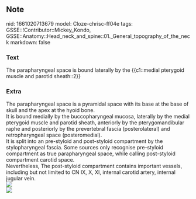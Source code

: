 ## Note
nid: 1661020713679
model: Cloze-chrisc-ff04e
tags: GSSE::!Contributor::Mickey_Kondo, GSSE::Anatomy::Head_neck_and_spine::01._General_topography_of_the_neck
markdown: false

### Text
The parapharyngeal space is bound laterally by the {{c1::medial pterygoid muscle and parotid sheath::2}}

### Extra
<div>
  <div>
    The parapharyngeal space is a pyramidal space with its base at
    the base of skull and the apex at the hyoid bone.
  </div>
  <div>
    It is bound medially by the buccopharyngeal mucosa, laterally
    by the medial pterygoid muscle and parotid sheath, anteriorly
    by the pterygomandibular raphe and posteriorly by the
    prevertebral fascia (posterolateral) and retropharyngeal space
    (posteromedial).
  </div>
  <div>
    It is split into an pre-styloid and post-styloid compartment by
    the stylopharyngeal fascia. Some sources only recognise
    pre-styloid compartment as true parapharyngeal space, while
    calling post-styloid compartment carotid space.
  </div>
  <div>
    Nevertheless, The post-styloid compartment contains important
    vessels, including but not limited to CN IX, X, XI, internal
    carotid artery, internal jugular vein.
  </div>
</div><img src=
"paste-8868af300629bd6ad648a90ef665e9aabf8fe7c8.jpg">
<div><img src=
"paste-2a35b508df49d1fc937182be7203bcd5aedbffed.jpg"></div>
